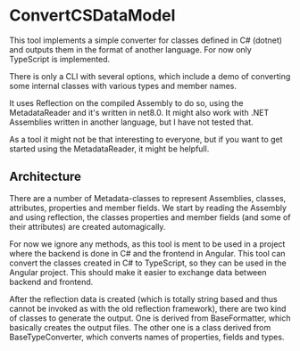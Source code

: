 # ConvertCSDataModel

This tool implements a simple converter for classes defined in C# (dotnet) and outputs them in the format of another language.
For now only TypeScript is implemented.

There is only a CLI with several options, which include a demo of converting some internal classes with various types and member names.

It uses Reflection on the compiled Assembly to do so, using the MetadataReader and it's written in net8.0.
It might also work with .NET Assemblies written in another language, but I have not tested that.

As a tool it might not be that interesting to everyone, but if you want to get started using the MetadataReader, it might be helpfull.

## Architecture
There are a number of Metadata-classes to represent Assemblies, classes, attributes, properties and member fields.
We start by reading the Assembly and using reflection, the classes properties and member fields (and some of their attributes) are created automagically.

For now we ignore any methods, as this tool is ment to be used in a project where the backend is done in C# and the frontend in Angular.
This tool can convert the classes created in C# to TypeScript, so they can be used in the Angular project.
This should make it easier to exchange data between backend and frontend.

After the reflection data is created (which is totally string based and thus cannot be invoked as with the old reflection framework),
there are two kind of classes to generate the output.
One is derived from BaseFormatter, which basically creates the output files.
The other one is a class derived from BaseTypeConverter, which converts names of properties, fields and types.
